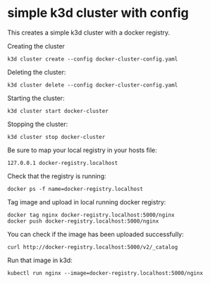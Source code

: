 # simple k3d cluster with config

This creates a simple k3d cluster with a docker registry.

Creating the cluster

    k3d cluster create --config docker-cluster-config.yaml

Deleting the cluster:

    k3d cluster delete --config docker-cluster-config.yaml

Starting the cluster:

	k3d cluster start docker-cluster

Stopping the cluster:

    k3d cluster stop docker-cluster

Be sure to map your local registry in your hosts file:

    127.0.0.1 docker-registry.localhost

Check that the registry is running:

    docker ps -f name=docker-registry.localhost

Tag image and upload in local running docker registry:

    docker tag nginx docker-registry.localhost:5000/nginx
    docker push docker-registry.localhost:5000/nginx

You can check if the image has been uploaded successfully:

    curl http://docker-registry.localhost:5000/v2/_catalog

Run that image in k3d:

    kubectl run nginx --image=docker-registry.localhost:5000/nginx